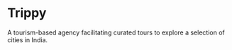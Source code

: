 # Trippy
A tourism-based agency facilitating curated tours to explore a selection of cities in India.
